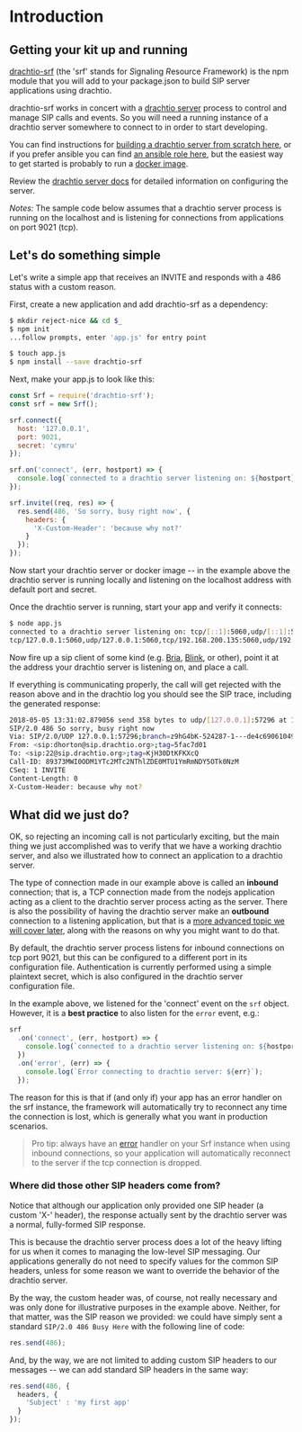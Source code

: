 # Introduction

## Getting your kit up and running

[drachtio-srf](https://www.npmjs.com/package/drachtio-srf) (the 'srf' stands for *S*ignaling *R*esource *F*ramework) is the npm module that you will add to your package.json to build SIP server applications using drachtio.

drachtio-srf works in concert with a [drachtio server](https://github.com/davehorton/drachtio-server/tree/develop) process to control and manage SIP calls and events.  So you will need a running instance of a drachtio server somewhere to connect to in order to start developing.  

You can find instructions for [building a drachtio server from scratch here](https://github.com/davehorton/drachtio-server/tree/develop), or if you prefer ansible you can find [an ansible role here](https://github.com/davehorton/ansible-role-drachtio), but the easiest way to get started is probably to run a [docker image](https://cloud.docker.com/swarm/drachtio/repository/docker/drachtio/drachtio-server/general).

Review the [drachtio server docs](/docs/drachtio-server) for detailed information on configuring the server.

*Notes:* The sample code below assumes that a drachtio server process is running on the localhost and is listening for connections from applications on port 9021 (tcp).

## Let's do something simple

Let's write a simple app that receives an INVITE and responds with a 486 status with a custom reason.  

First, create a new application and add drachtio-srf as a dependency:
```bash
$ mkdir reject-nice && cd $_
$ npm init
...follow prompts, enter 'app.js' for entry point

$ touch app.js
$ npm install --save drachtio-srf
```

Next, make your app.js to look like this:
```js
const Srf = require('drachtio-srf');
const srf = new Srf();

srf.connect({
  host: '127.0.0.1',
  port: 9021,
  secret: 'cymru'
});

srf.on('connect', (err, hostport) => {
  console.log(`connected to a drachtio server listening on: ${hostport}`);
});

srf.invite((req, res) => {
  res.send(486, 'So sorry, busy right now', {
    headers: {
      'X-Custom-Header': 'because why not?'
    }
  });
});
```
Now start your drachtio server or docker image -- in the example above the drachtio server is running locally and listening on the localhost address with default port and secret.  

Once the drachtio server is running, start your app and verify it connects:
```bash
$ node app.js 
connected to a drachtio server listening on: tcp/[::1]:5060,udp/[::1]:5060, \
tcp/127.0.0.1:5060,udp/127.0.0.1:5060,tcp/192.168.200.135:5060,udp/192.168.200.135:5060
```
Now fire up a sip client of some kind (e.g. [Bria](https://www.counterpath.com/bria/), [Blink](http://icanblink.com/), or other), point it at the address your drachtio server is listening on, and place a call.

If everything is communicating properly, the call will get rejected with the reason above and in the drachtio log you should see the SIP trace, including the generated response:

```bash
2018-05-05 13:31:02.879056 send 358 bytes to udp/[127.0.0.1]:57296 at 13:31:02.878925:
SIP/2.0 486 So sorry, busy right now
Via: SIP/2.0/UDP 127.0.0.1:57296;branch=z9hG4bK-524287-1---de4c69061049b867;rport=57296
From: <sip:dhorton@sip.drachtio.org>;tag=5fac7d01
To: <sip:22@sip.drachtio.org>;tag=KjH30DtKFKXcQ
Call-ID: 89373MWI0ODM1YTc2MTc2NThlZDE0MTU1YmRmNDY5OTk0NzM
CSeq: 1 INVITE
Content-Length: 0
X-Custom-Header: because why not?
```
## What did we just do?

OK, so rejecting an incoming call is not particularly exciting, but the main thing we just accomplished was to verify that we have a working drachtio server, and also we illustrated how to connect an application to a drachtio server.

The type of connection made in our example above is called an **inbound** connection; that is, a TCP connection made from the nodejs application acting as a client to the drachtio server process acting as the server.  There is also the possibility of having the drachtio server make an **outbound** connection to a listening application, but that is a [more advanced topic we will cover later](/docs/developer-guide/#outbound-connections), along with the reasons on why you might want to do that.

By default, the drachtio server process listens for inbound connections on tcp port 9021, but this can be configured to a different port in its configuration file.  Authentication is currently performed using a simple plaintext secret, which is also configured in the drachtio server configuration file.

In the example above, we listened for the 'connect' event on the `srf` object.  However, it is a **best practice** to also listen for the `error` event, e.g.:
```js
srf
  .on('connect', (err, hostport) => {
    console.log(`connected to a drachtio server listening on: ${hostport}`);
  })
  .on('error', (err) => {
    console.log(`Error connecting to drachtio server: ${err}`);
  });

```
The reason for this is that if (and only if) your app has an error handler on the srf instance, the framework will automatically try to reconnect any time the connection is lost, which is generally what you want in production scenarios.

> Pro tip: always have an [error](/docs/api#Srf+event_error) handler on your Srf instance when using inbound connections, so your application will automatically reconnect to the server if the tcp connection is dropped.

### Where did those other SIP headers come from?
Notice that although our application only provided one SIP header (a custom 'X-' header), the response actually sent by the drachtio server was a normal, fully-formed SIP response.  

This is because the drachtio server process does a lot of the heavy lifting for us when it comes to managing the low-level SIP messaging. Our applications generally do not need to specify values for the common SIP headers, unless for some reason we want to override the behavior of the drachtio server.

By the way, the custom header was, of course, not really necessary and was only done for illustrative purposes in the example above. Neither, for that matter, was the SIP reason we provided: we could have simply sent a standard `SIP/2.0 486 Busy Here` with the following line of code:
```js
res.send(486);
```
And, by the way, we are not limited to adding custom SIP headers to our messages -- we can add standard SIP headers in the same way:
```js
res.send(486, {
  headers, {
    'Subject' : 'my first app'
  }
});
```